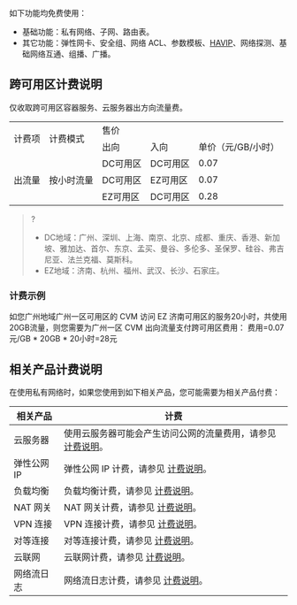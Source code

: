 如下功能均免费使用：
- 基础功能：私有网络、子网、路由表。
- 其它功能：弹性网卡、安全组、网络 ACL、参数模板、[HAVIP](https://cloud.tencent.com/document/product/215/36691)、网络探测、基础网络互通、组播、广播。



## 跨可用区计费说明
仅收取跨可用区容器服务、云服务器出方向流量费。
<table >
<tr >
<td  rowspan="2" >计费项</td>
<td  rowspan="2">计费模式</td>
<td colspan="3" >售价</td>
</tr>
<tr >
<td >出向</td>
<td >入向</td>
<td >单价（元/GB/小时）</td>
</tr>
<tr >
<td rowspan="3" >出流量</td>
<td rowspan="3">按小时流量</td>
<td >DC可用区</td>
<td >DC可用区</td>
<td >0.07</td>
</tr>
<tr >
<td >DC可用区</td>
<td >EZ可用区</td>
<td >0.07</td>
</tr>
<tr >
<td >EZ可用区</td>
<td >DC可用区</td>
<td >0.28</td>
</tr>
</table>

>? 
>+ DC地域：广州、深圳、上海、南京、北京、成都、重庆、香港、新加坡、雅加达、首尔、东京、孟买、曼谷、多伦多、圣保罗、硅谷、弗吉尼亚、法兰克福、莫斯科。
>+ EZ地域：济南、杭州、福州、武汉、长沙、石家庄。
>

### 计费示例
如您广州地域广州一区可用区的 CVM 访问 EZ 济南可用区的服务20小时，共使用20GB流量，则您需要为广州一区 CVM 出向流量支付跨可用区费用：
费用=0.07元/GB * 20GB * 20小时=28元

## 相关产品计费说明
在使用私有网络时，如果您使用到如下相关产品，您可能需要为相关产品付费：

| 相关产品	 | 计费 | 
|---------|---------|
| 云服务器 | 使用云服务器可能会产生访问公网的流量费用，请参见 [计费说明](https://cloud.tencent.com/document/product/213/10578)。 | 
| 弹性公网 IP    	 | 弹性公网 IP 计费，请参见 [计费说明](https://cloud.tencent.com/document/product/213/17156 )。 | 
| 负载均衡	 | 负载均衡计费，请参见 [计费说明](https://cloud.tencent.com/document/product/214/8848)。 | 
| NAT 网关	 | NAT 网关计费，请参见 [计费说明](https://cloud.tencent.com/document/product/552/18172)。| 
| VPN 连接	 |VPN 连接计费，请参见 [计费说明](https://cloud.tencent.com/document/product/554/18986)。| 
| 对等连接	 | 对等连接计费，请参见 [计费说明](https://cloud.tencent.com/document/product/553/18833)。 | 
| 云联网	 | 云联网计费，请参见 [计费说明](https://cloud.tencent.com/document/product/877/18676)。 | 
| 网络流日志		 | 网络流日志计费，请参见 [计费说明](https://cloud.tencent.com/document/product/682/18963 )。 | 

